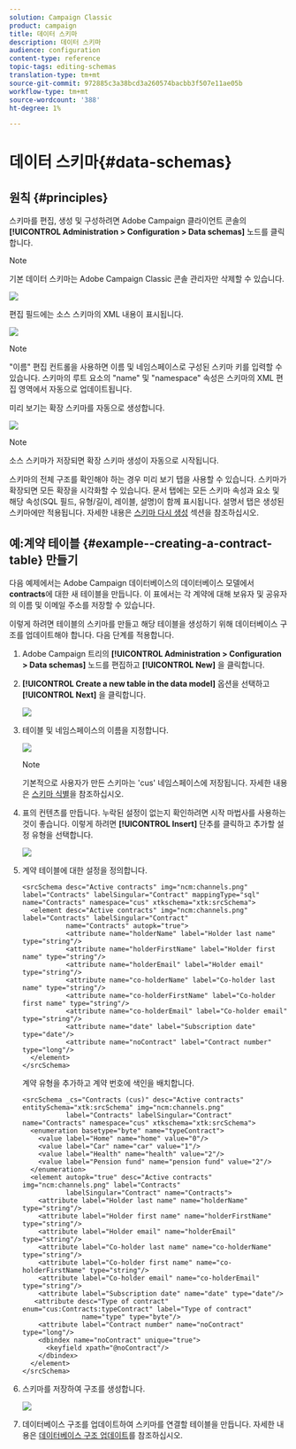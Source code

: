 ```yaml
---
solution: Campaign Classic
product: campaign
title: 데이터 스키마
description: 데이터 스키마
audience: configuration
content-type: reference
topic-tags: editing-schemas
translation-type: tm+mt
source-git-commit: 972885c3a38bcd3a260574bacbb3f507e11ae05b
workflow-type: tm+mt
source-wordcount: '388'
ht-degree: 1%

---
```



# 데이터 스키마{#data-schemas}

## 원칙 {#principles}

스키마를 편집, 생성 및 구성하려면 Adobe Campaign 클라이언트 콘솔의 **[!UICONTROL Administration > Configuration > Data schemas]** 노드를 클릭합니다.

>[!NOTE]
>
>기본 데이터 스키마는 Adobe Campaign Classic 콘솔 관리자만 삭제할 수 있습니다.

![](assets/d_ncs_integration_schema_navtree.png)

편집 필드에는 소스 스키마의 XML 내용이 표시됩니다.

![](assets/d_ncs_integration_schema_edition.png)

>[!NOTE]
>
>&quot;이름&quot; 편집 컨트롤을 사용하면 이름 및 네임스페이스로 구성된 스키마 키를 입력할 수 있습니다. 스키마의 루트 요소의 &quot;name&quot; 및 &quot;namespace&quot; 속성은 스키마의 XML 편집 영역에서 자동으로 업데이트됩니다.

미리 보기는 확장 스키마를 자동으로 생성합니다.

![](assets/d_ncs_integration_schema_edition2.png)

>[!NOTE]
>
>소스 스키마가 저장되면 확장 스키마 생성이 자동으로 시작됩니다.

스키마의 전체 구조를 확인해야 하는 경우 미리 보기 탭을 사용할 수 있습니다. 스키마가 확장되면 모든 확장을 시각화할 수 있습니다. 문서 탭에는 모든 스키마 속성과 요소 및 해당 속성(SQL 필드, 유형/길이, 레이블, 설명)이 함께 표시됩니다. 설명서 탭은 생성된 스키마에만 적용됩니다. 자세한 내용은 [스키마 다시 생성](../../configuration/using/regenerating-schemas.md) 섹션을 참조하십시오.

## 예:계약 테이블 {#example--creating-a-contract-table} 만들기

다음 예제에서는 Adobe Campaign 데이터베이스의 데이터베이스 모델에서 **contracts**&#x200B;에 대한 새 테이블을 만듭니다. 이 표에서는 각 계약에 대해 보유자 및 공유자의 이름 및 이메일 주소를 저장할 수 있습니다.

이렇게 하려면 테이블의 스키마를 만들고 해당 테이블을 생성하기 위해 데이터베이스 구조를 업데이트해야 합니다. 다음 단계를 적용합니다.

1. Adobe Campaign 트리의 **[!UICONTROL Administration > Configuration > Data schemas]** 노드를 편집하고 **[!UICONTROL New]** 을 클릭합니다.
1. **[!UICONTROL Create a new table in the data model]** 옵션을 선택하고 **[!UICONTROL Next]** 을 클릭합니다.

   ![](assets/s_ncs_configuration_create_new_schema.png)

1. 테이블 및 네임스페이스의 이름을 지정합니다.

   ![](assets/s_ncs_configuration_create_new_param.png)

   >[!NOTE]
   >
   >기본적으로 사용자가 만든 스키마는 &#39;cus&#39; 네임스페이스에 저장됩니다. 자세한 내용은 [스키마 식별](../../configuration/using/about-schema-reference.md#identification-of-a-schema)을 참조하십시오.

1. 표의 컨텐츠를 만듭니다. 누락된 설정이 없는지 확인하려면 시작 마법사를 사용하는 것이 좋습니다. 이렇게 하려면 **[!UICONTROL Insert]** 단추를 클릭하고 추가할 설정 유형을 선택합니다.

   ![](assets/s_ncs_configuration_create_new_content.png)

1. 계약 테이블에 대한 설정을 정의합니다.

   ```
   <srcSchema desc="Active contracts" img="ncm:channels.png" label="Contracts" labelSingular="Contract" mappingType="sql" name="Contracts" namespace="cus" xtkschema="xtk:srcSchema">
     <element desc="Active contracts" img="ncm:channels.png" label="Contracts" labelSingular="Contract"
              name="Contracts" autopk="true">
              <attribute name="holderName" label="Holder last name" type="string"/>
              <attribute name="holderFirstName" label="Holder first name" type="string"/>
              <attribute name="holderEmail" label="Holder email" type="string"/>
              <attribute name="co-holderName" label="Co-holder last name" type="string"/>           
              <attribute name="co-holderFirstName" label="Co-holder first name" type="string"/>           
              <attribute name="co-holderEmail" label="Co-holder email" type="string"/>    
              <attribute name="date" label="Subscription date" type="date"/>     
              <attribute name="noContract" label="Contract number" type="long"/>  
     </element>
   </srcSchema>
   ```

   계약 유형을 추가하고 계약 번호에 색인을 배치합니다.

   ```
   <srcSchema _cs="Contracts (cus)" desc="Active contracts" entitySchema="xtk:srcSchema" img="ncm:channels.png"
              label="Contracts" labelSingular="Contract" name="Contracts" namespace="cus" xtkschema="xtk:srcSchema">
     <enumeration basetype="byte" name="typeContract">
       <value label="Home" name="home" value="0"/>
       <value label="Car" name="car" value="1"/>
       <value label="Health" name="health" value="2"/>
       <value label="Pension fund" name="pension fund" value="2"/>
     </enumeration>
     <element autopk="true" desc="Active contracts" img="ncm:channels.png" label="Contracts"
              labelSingular="Contract" name="Contracts">
       <attribute label="Holder last name" name="holderName" type="string"/>
       <attribute label="Holder first name" name="holderFirstName" type="string"/>
       <attribute label="Holder email" name="holderEmail" type="string"/>
       <attribute label="Co-holder last name" name="co-holderName" type="string"/>
       <attribute label="Co-holder first name" name="co-holderFirstName" type="string"/>
       <attribute label="Co-holder email" name="co-holderEmail" type="string"/>
       <attribute label="Subscription date" name="date" type="date"/>
      <attribute desc="Type of contract" enum="cus:Contracts:typeContract" label="Type of contract"
                  name="type" type="byte"/>
       <attribute label="Contract number" name="noContract" type="long"/>
       <dbindex name="noContract" unique="true">
         <keyfield xpath="@noContract"/>
       </dbindex>
     </element>
   </srcSchema>
   ```

1. 스키마를 저장하여 구조를 생성합니다.

   ![](assets/s_ncs_configuration_structure.png)

1. 데이터베이스 구조를 업데이트하여 스키마를 연결할 테이블을 만듭니다. 자세한 내용은 [데이터베이스 구조 업데이트](../../configuration/using/updating-the-database-structure.md)를 참조하십시오.

